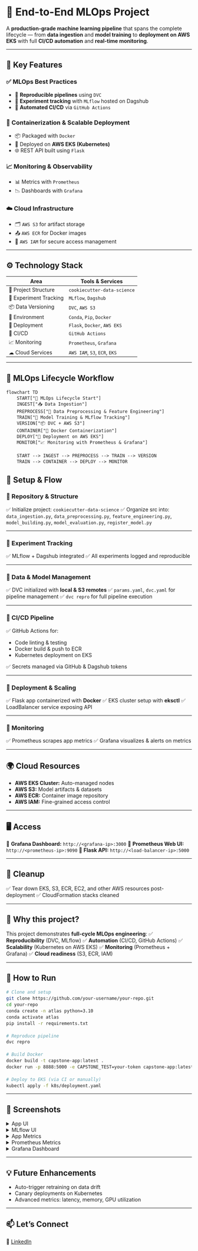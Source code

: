 # 🚀 **End-to-End MLOps Project**

A **production-grade machine learning pipeline** that spans the complete lifecycle — from **data ingestion** and **model training** to **deployment on AWS EKS** with full **CI/CD automation** and **real-time monitoring**.

---

## 🌟 **Key Features**

### ✅ MLOps Best Practices

* 🔁 **Reproducible pipelines** using `DVC`
* 🧪 **Experiment tracking** with `MLflow` hosted on Dagshub
* 🤖 **Automated CI/CD** via `GitHub Actions`

### 🐳 Containerization & Scalable Deployment

* 📦 Packaged with `Docker`
* 🚀 Deployed on **AWS EKS (Kubernetes)**
* 🌐 REST API built using `Flask`

### 📈 Monitoring & Observability

* 📊 Metrics with `Prometheus`
* 📉 Dashboards with `Grafana`

### ☁️ Cloud Infrastructure

* 🗂️ `AWS S3` for artifact storage
* 📤 `AWS ECR` for Docker images
* 🔐 `AWS IAM` for secure access management

---

## ⚙️ **Technology Stack**

| Area                   | Tools & Services              |
| ---------------------- | ----------------------------- |
| 📁 Project Structure   | `cookiecutter-data-science`   |
| 🧪 Experiment Tracking | `MLflow`, `Dagshub`           |
| 📦 Data Versioning     | `DVC`, `AWS S3`               |
| 🧪 Environment         | `Conda`, `Pip`, `Docker`      |
| 🚀 Deployment          | `Flask`, `Docker`, `AWS EKS`  |
| 🔄 CI/CD               | `GitHub Actions`              |
| 📈 Monitoring          | `Prometheus`, `Grafana`       |
| ☁ Cloud Services       | `AWS IAM`, `S3`, `ECR`, `EKS` |

---

## 🔄 **MLOps Lifecycle Workflow**

```mermaid
flowchart TD
    START["🚀 MLOps Lifecycle Start"]
    INGEST["📥 Data Ingestion"]
    PREPROCESS["🧹 Data Preprocessing & Feature Engineering"]
    TRAIN["🤖 Model Training & MLflow Tracking"]
    VERSION["📦 DVC + AWS S3"]
    CONTAINER["🐳 Docker Containerization"]
    DEPLOY["🧬 Deployment on AWS EKS"]
    MONITOR["📈 Monitoring with Prometheus & Grafana"]

    START --> INGEST --> PREPROCESS --> TRAIN --> VERSION
    TRAIN --> CONTAINER --> DEPLOY --> MONITOR
```
## 📝 **Setup & Flow**

### 🔹 Repository & Structure

✅ Initialize project: `cookiecutter-data-science`
✅ Organize src into: `data_ingestion.py`, `data_preprocessing.py`, `feature_engineering.py`, `model_building.py`, `model_evaluation.py`, `register_model.py`

---

### 🔹 Experiment Tracking

✅ MLflow + Dagshub integrated
✅ All experiments logged and reproducible

---

### 🔹 Data & Model Management

✅ DVC initialized with **local & S3 remotes**
✅ `params.yaml`, `dvc.yaml` for pipeline management
✅ `dvc repro` for full pipeline execution

---

### 🔹 CI/CD Pipeline

✅ GitHub Actions for:

* Code linting & testing
* Docker build & push to ECR
* Kubernetes deployment on EKS

✅ Secrets managed via GitHub & Dagshub tokens

---

### 🔹 Deployment & Scaling

✅ Flask app containerized with **Docker**
✅ EKS cluster setup with **eksctl**
✅ LoadBalancer service exposing API

---

### 🔹 Monitoring

✅ Prometheus scrapes app metrics
✅ Grafana visualizes & alerts on metrics

---

## 🌍 **Cloud Resources**

* **AWS EKS Cluster:** Auto-managed nodes
* **AWS S3:** Model artifacts & datasets
* **AWS ECR:** Container image repository
* **AWS IAM:** Fine-grained access control

---

## 🖥 **Access**

🔗 **Grafana Dashboard:** `http://<grafana-ip>:3000`
🔗 **Prometheus Web UI:** `http://<prometheus-ip>:9090`
🔗 **Flask API:** `http://<load-balancer-ip>:5000`

---

## 🧹 **Cleanup**

✅ Tear down EKS, S3, ECR, EC2, and other AWS resources post-deployment
✅ CloudFormation stacks cleaned

---

## 🤩 **Why this project?**

This project demonstrates **full-cycle MLOps engineering**:
✅ **Reproducibility** (DVC, MLflow)
✅ **Automation** (CI/CD, GitHub Actions)
✅ **Scalability** (Kubernetes on AWS EKS)
✅ **Monitoring** (Prometheus + Grafana)
✅ **Cloud readiness** (S3, ECR, IAM)

---

## 📌 **How to Run**

```bash
# Clone and setup
git clone https://github.com/your-username/your-repo.git
cd your-repo
conda create -n atlas python=3.10
conda activate atlas
pip install -r requirements.txt

# Reproduce pipeline
dvc repro

# Build Docker
docker build -t capstone-app:latest .
docker run -p 8888:5000 -e CAPSTONE_TEST=your-token capstone-app:latest

# Deploy to EKS (via CI or manually)
kubectl apply -f k8s/deployment.yaml
```

---

## 🌟 **Screenshots**

<details>
<summary>App UI</summary>
<img src="./project_images/App UI.png" alt="MLflow tracking" width="600"/>
</details>

<details>
<summary>MLflow UI</summary>
<img src="./project_images/MLFlow.png" alt="MLflow tracking" width="600"/>
</details>


<details>
<summary>App Metrics</summary>
<img src="./project_images/Metrics.png" alt="Grafana monitoring" width="600"/>
</details>

<details>
<summary>Prometheus Metrics</summary>
<img src="./project_images/Promtheus.png" alt="Prometheus" width="600"/>
</details>

<details>
<summary>Grafana Dashboard</summary>
<img src="./project_images/Grafana.png" alt="MLflow tracking" width="600"/>
</details>

---

## 💡 **Future Enhancements**

* Auto-trigger retraining on data drift
* Canary deployments on Kubernetes
* Advanced metrics: latency, memory, GPU utilization

---

## 📫 **Let’s Connect**

💼 [LinkedIn](https://www.linkedin.com/in/shrishti-singh-t/)

